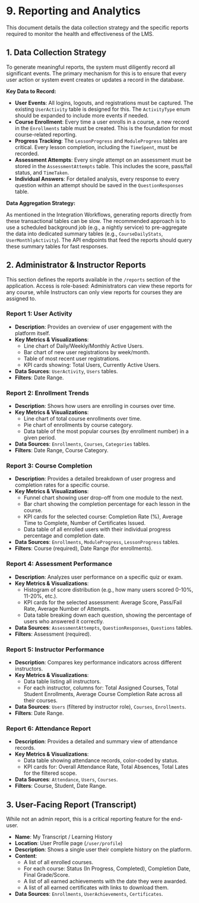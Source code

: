 # 9. Reporting and Analytics

This document details the data collection strategy and the specific reports required to monitor the health and effectiveness of the LMS.

## 1. Data Collection Strategy

To generate meaningful reports, the system must diligently record all significant events. The primary mechanism for this is to ensure that every user action or system event creates or updates a record in the database.

**Key Data to Record:**

-   **User Events**: All logins, logouts, and registrations must be captured. The existing `UserActivity` table is designed for this. The `ActivityType` enum should be expanded to include more events if needed.
-   **Course Enrollment**: Every time a user enrolls in a course, a new record in the `Enrollments` table must be created. This is the foundation for most course-related reporting.
-   **Progress Tracking**: The `LessonProgress` and `ModuleProgress` tables are critical. Every lesson completion, including the `TimeSpent`, must be recorded.
-   **Assessment Attempts**: Every single attempt on an assessment must be stored in the `AssessmentAttempts` table. This includes the score, pass/fail status, and `TimeTaken`.
-   **Individual Answers**: For detailed analysis, every response to every question within an attempt should be saved in the `QuestionResponses` table.

**Data Aggregation Strategy:**

As mentioned in the Integration Workflows, generating reports directly from these transactional tables can be slow. The recommended approach is to use a scheduled background job (e.g., a nightly service) to pre-aggregate the data into dedicated summary tables (e.g., `CourseDailyStats`, `UserMonthlyActivity`). The API endpoints that feed the reports should query these summary tables for fast responses.

## 2. Administrator & Instructor Reports

This section defines the reports available in the `/reports` section of the application. Access is role-based: Administrators can view these reports for any course, while Instructors can only view reports for courses they are assigned to.

### Report 1: User Activity

-   **Description**: Provides an overview of user engagement with the platform itself.
-   **Key Metrics & Visualizations**:
    -   Line chart of Daily/Weekly/Monthly Active Users.
    -   Bar chart of new user registrations by week/month.
    -   Table of most recent user registrations.
    -   KPI cards showing: Total Users, Currently Active Users.
-   **Data Sources**: `UserActivity`, `Users` tables.
-   **Filters**: Date Range.

### Report 2: Enrollment Trends

-   **Description**: Shows how users are enrolling in courses over time.
-   **Key Metrics & Visualizations**:
    -   Line chart of total course enrollments over time.
    -   Pie chart of enrollments by course category.
    -   Data table of the most popular courses (by enrollment number) in a given period.
-   **Data Sources**: `Enrollments`, `Courses`, `Categories` tables.
-   **Filters**: Date Range, Course Category.

### Report 3: Course Completion

-   **Description**: Provides a detailed breakdown of user progress and completion rates for a specific course.
-   **Key Metrics & Visualizations**:
    -   Funnel chart showing user drop-off from one module to the next.
    -   Bar chart showing the completion percentage for each lesson in the course.
    -   KPI cards for the selected course: Completion Rate (%), Average Time to Complete, Number of Certificates Issued.
    -   Data table of all enrolled users with their individual progress percentage and completion date.
-   **Data Sources**: `Enrollments`, `ModuleProgress`, `LessonProgress` tables.
-   **Filters**: Course (required), Date Range (for enrollments).

### Report 4: Assessment Performance

-   **Description**: Analyzes user performance on a specific quiz or exam.
-   **Key Metrics & Visualizations**:
    -   Histogram of score distribution (e.g., how many users scored 0-10%, 11-20%, etc.).
    -   KPI cards for the selected assessment: Average Score, Pass/Fail Rate, Average Number of Attempts.
    -   Data table breaking down each question, showing the percentage of users who answered it correctly.
-   **Data Sources**: `AssessmentAttempts`, `QuestionResponses`, `Questions` tables.
-   **Filters**: Assessment (required).

### Report 5: Instructor Performance

-   **Description**: Compares key performance indicators across different instructors.
-   **Key Metrics & Visualizations**:
    -   Data table listing all instructors.
    -   For each instructor, columns for: Total Assigned Courses, Total Student Enrollments, Average Course Completion Rate across all their courses.
-   **Data Sources**: `Users` (filtered by instructor role), `Courses`, `Enrollments`.
-   **Filters**: Date Range.

### Report 6: Attendance Report

-   **Description**: Provides a detailed and summary view of attendance records.
-   **Key Metrics & Visualizations**:
    -   Data table showing attendance records, color-coded by status.
    -   KPI cards for: Overall Attendance Rate, Total Absences, Total Lates for the filtered scope.
-   **Data Sources**: `Attendance`, `Users`, `Courses`.
-   **Filters**: Course, Student, Date Range.

## 3. User-Facing Report (Transcript)

While not an admin report, this is a critical reporting feature for the end-user.

-   **Name**: My Transcript / Learning History
-   **Location**: User Profile page (`/user/profile`)
-   **Description**: Shows a single user their complete history on the platform.
-   **Content**:
    -   A list of all enrolled courses.
    -   For each course: Status (In Progress, Completed), Completion Date, Final Grade/Score.
    -   A list of all earned achievements with the date they were awarded.
    -   A list of all earned certificates with links to download them.
-   **Data Sources**: `Enrollments`, `UserAchievements`, `Certificates`.
